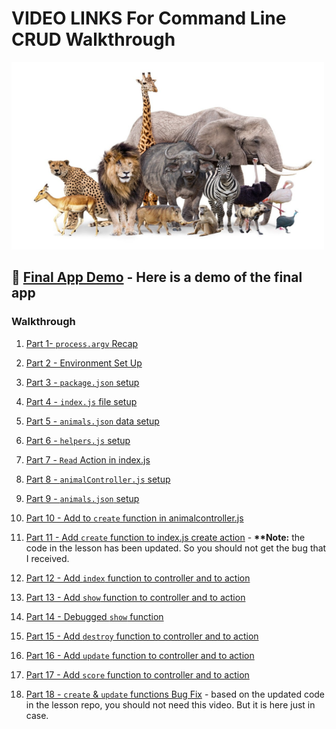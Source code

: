 # VIDEO LINKS For Command Line CRUD Walkthrough

<img src="assets/animals.jpg" width = "500px" height="300px">

## 🐶 [**Final App Demo**](https://drive.google.com/file/d/1St9xYcKepymnYnKY1Pzq_3PwyjyW2Moo/view?usp=sharing) - Here is a demo of the final app

### Walkthrough

1. [Part 1- `process.argv` Recap](https://drive.google.com/file/d/1QgDanhB1W3wbS5V1bP-LNdhVS3PAUqDV/view?usp=sharing)

1. [Part 2 - Environment Set Up](https://drive.google.com/file/d/14pkT7SFDYh4gwHj1y_xNtDaTISyh7QzS/view?usp=drive_link)

1. [Part 3 - `package.json` setup](https://drive.google.com/file/d/1DP3lPVMxMltaWkAnwOSz699HgrTrKw5V/view?usp=drive_link)

1. [Part 4 - `index.js` file setup](https://drive.google.com/file/d/1wOWtLW2-XTogFcgFK2wL5ZY49GrHbQdx/view?usp=drive_link)

1. [Part 5 - `animals.json` data setup](https://drive.google.com/file/d/1IyAK1nY6_PIxj1WEqpeQeGT6tL1rAlZp/view?usp=drive_link)

1. [Part 6 - `helpers.js` setup](https://drive.google.com/file/d/1Gak7XUZuGLhYpKHz0N4jWFWwANUigYdR/view?usp=drive_link)

1. [Part 7 - `Read` Action in index.js](https://drive.google.com/file/d/16G5JIMvvvwpbpMZoT0IaRmawO-Yv_X2h/view?usp=drive_link)

1. [Part 8 - `animalController.js` setup](https://drive.google.com/file/d/1SLjQ6FmYmdwViA_u4PWNV-e2IsdHi4Bj/view?usp=drive_link)

1. [Part 9 - `animals.json` setup](https://drive.google.com/file/d/1Sg349FziUL80pls8NcJHdXniY-8z6uWo/view?usp=drive_link)

1. [Part 10 - Add to `create` function in animalcontroller.js](https://drive.google.com/file/d/1Nm88FioJt8LKCyxY0AcVIRLlhKfCZrUO/view?usp=drive_link)

1. [Part 11 - Add `create` function to index.js create action](https://drive.google.com/file/d/1JZjzhJT39L173H9mJ9bXkhmTL6go0jNW/view?usp=drive_link) - **\*\*Note:** the code in the lesson has been updated. So you should not get the bug that I received.

1. [Part 12 - Add `index` function to controller and to action](https://drive.google.com/file/d/1x8DyEstKRi-jhatAZ7sw_eL5ByMVtONV/view?usp=drive_link)

1. [Part 13 - Add `show` function to controller and to action](https://drive.google.com/file/d/15b-Dkh07H439riNJZdkkmgcp2u-xGOj_/view?usp=drive_link)

1. [Part 14 - Debugged `show` function](https://drive.google.com/file/d/1EPQlzq6pMebDmv5qBAE7tmVGOaimgmfD/view?usp=drive_link)

1. [Part 15 - Add `destroy` function to controller and to action](https://drive.google.com/file/d/1nZLV1b7sB6OJl_8eERAxrKcmC121t8HN/view?usp=drive_link)

1. [Part 16 - Add `update` function to controller and to action](https://drive.google.com/file/d/16NBzBQ-ywh-QJg5zHAPbNZOgsy4_f8WE/view?usp=drive_link)

1. [Part 17 - Add `score` function to controller and to action](https://drive.google.com/file/d/1SJOlLuotiXXlVFvzD1AHrB31HkSlfLM7/view?usp=drive_link)

1. [Part 18 - `create` & `update` functions Bug Fix](https://drive.google.com/file/d/1WjUv8RGtoabjosnjv64HYHIdQWK2M2b-/view?usp=drive_link) - based on the updated code in the lesson repo, you should not need this video. But it is here just in case.
